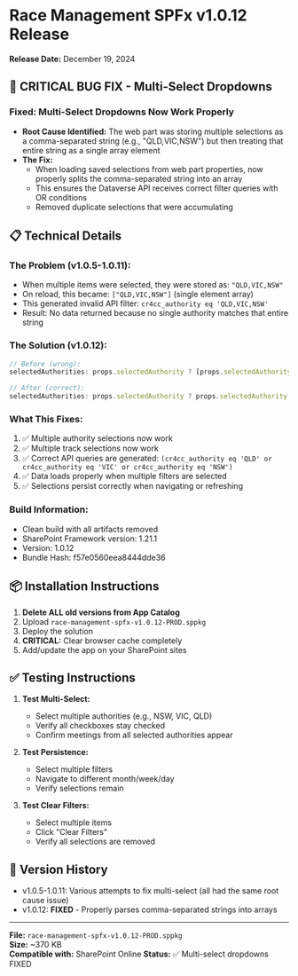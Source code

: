 # Race Management SPFx v1.0.12 Release

**Release Date:** December 19, 2024

## 🎯 CRITICAL BUG FIX - Multi-Select Dropdowns

### Fixed: Multi-Select Dropdowns Now Work Properly
- **Root Cause Identified:** The web part was storing multiple selections as a comma-separated string (e.g., "QLD,VIC,NSW") but then treating that entire string as a single array element
- **The Fix:** 
  - When loading saved selections from web part properties, now properly splits the comma-separated string into an array
  - This ensures the Dataverse API receives correct filter queries with OR conditions
  - Removed duplicate selections that were accumulating

## 📋 Technical Details

### The Problem (v1.0.5-1.0.11):
- When multiple items were selected, they were stored as: `"QLD,VIC,NSW"`
- On reload, this became: `["QLD,VIC,NSW"]` (single element array)
- This generated invalid API filter: `cr4cc_authority eq 'QLD,VIC,NSW'`
- Result: No data returned because no single authority matches that entire string

### The Solution (v1.0.12):
```typescript
// Before (wrong):
selectedAuthorities: props.selectedAuthority ? [props.selectedAuthority] : []

// After (correct):
selectedAuthorities: props.selectedAuthority ? props.selectedAuthority.split(',').filter(a => a) : []
```

### What This Fixes:
1. ✅ Multiple authority selections now work
2. ✅ Multiple track selections now work
3. ✅ Correct API queries are generated: `(cr4cc_authority eq 'QLD' or cr4cc_authority eq 'VIC' or cr4cc_authority eq 'NSW')`
4. ✅ Data loads properly when multiple filters are selected
5. ✅ Selections persist correctly when navigating or refreshing

### Build Information:
- Clean build with all artifacts removed
- SharePoint Framework version: 1.21.1
- Version: 1.0.12
- Bundle Hash: f57e0560eea8444dde36

## 📦 Installation Instructions

1. **Delete ALL old versions from App Catalog**
2. Upload `race-management-spfx-v1.0.12-PROD.sppkg`
3. Deploy the solution
4. **CRITICAL:** Clear browser cache completely
5. Add/update the app on your SharePoint sites

## ✅ Testing Instructions

1. **Test Multi-Select:**
   - Select multiple authorities (e.g., NSW, VIC, QLD)
   - Verify all checkboxes stay checked
   - Confirm meetings from all selected authorities appear
   
2. **Test Persistence:**
   - Select multiple filters
   - Navigate to different month/week/day
   - Verify selections remain
   
3. **Test Clear Filters:**
   - Select multiple items
   - Click "Clear Filters"
   - Verify all selections are removed

## 🚀 Version History
- v1.0.5-1.0.11: Various attempts to fix multi-select (all had the same root cause issue)
- v1.0.12: **FIXED** - Properly parses comma-separated strings into arrays

---

**File:** `race-management-spfx-v1.0.12-PROD.sppkg`  
**Size:** ~370 KB  
**Compatible with:** SharePoint Online
**Status:** ✅ Multi-select dropdowns FIXED